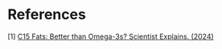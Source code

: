 # References
[1] [C15 Fats: Better than Omega-3s? Scientist Explains. (2024)](https://www.youtube.com/watch?v=svUw8PmRrjg)